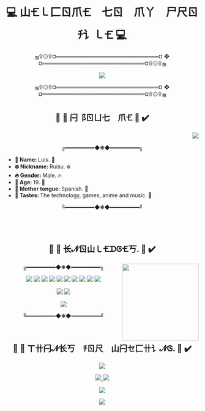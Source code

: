 <body>
  
  <div>
    <h1 align="center"> 💻 山🝗㇄⼕ㄖ爪🝗 七ㄖ 爪丫 尸尺ㄖﾁ讠㇄🝗 💻  </h1>
    <p align="center"> ஜ۩۞۩¤═══════════════════════════¤ ❖ ¤═══════════════════════════¤۩۞۩ஜ </p>
    <p align="center">
      <img src="https://user-images.githubusercontent.com/93040363/149045061-5daa6ccc-c2a6-45f0-8fb7-82f2755e32b5.gif" style=""/>
    </p>
    <p align="center"> ஜ۩۞۩¤═══════════════════════════¤ ❖ ¤═══════════════════════════¤۩۞۩ஜ </p>
  </div>
  
  <div>
    <h2 align="center"> 🔘 🗼 闩⻏ㄖㄩ七 爪🝗 🗼 ✔️ </h2>
    <img src="https://c.tenor.com/E5ZvfSABuQUAAAAC/work-surprise.gif" align="right"/>
    <br/>
    <p align="center"> ╔━━━━━━━━━◆❃◆━━━━━━━━━╗ </p>
    <ul>
      <li> <b> 👻 Name: </b> Luis. 👻 </li>
      <li> <b> ❄️ Nickname: </b> Ruisu. ❄️ </li>
      <li> <b> 🔥 Gender: </b> Male. 🔥 </li>
      <li> <b> 💢 Age: </b> 19. 💢 </li>
      <li> <b> 👅 Mother tongue: </b> Spanish. 👅 </li>
      <li> <b> 🤟 Tastes: </b> The technology, games, anime and music. 🤟 </li>
    </ul>
    <p align="center"> ╚━━━━━━━━━◆❃◆━━━━━━━━━╝ </p>
    <br/>
    <br/>
  </div>
  
  <div>
    <h2 align="center"> 🔘 🧠 长𝓝ㄖ山㇄🝗ᗪᎶ🝗丂. 🧠 ✔️ </h2>
    <img width="200rem" src="https://c.tenor.com/VrUxJZFdmIsAAAAC/anime-excited.gif" align="right"/>
    <p align="center"> ╔━━━━━━━━━◆❃◆━━━━━━━━━╗ </p>
    <p align="center">
      <img src="https://img.shields.io/static/v1?label=&message=JavaScript&color=F7DF1El&style=for-the-badge&logo=javascript"/> 
      <img src="https://img.shields.io/static/v1?label=&message=Java&color=007396&style=for-the-badge&logo=java"/> 
      <img src="https://img.shields.io/static/v1?label=&message=React&color=informational&style=for-the-badge&logo=React"/>
      <img src="https://img.shields.io/static/v1?label=&message=JQuery&color=0769AD&style=for-the-badge&logo=JQuery"/> 
      <img src="https://img.shields.io/static/v1?label=&message=Bootstrap&color=success&style=for-the-badge&logo=Bootstrap"/> 
      <img src="https://img.shields.io/static/v1?label=&message=SpringFrameWork&color=informational&style=for-the-badge&logo=Spring"/>  
      <img src="https://img.shields.io/static/v1?label=&message=Oracle&color=F80000&style=for-the-badge&logo=oracle"/> 
      <img src="https://img.shields.io/static/v1?label=&message=MySql&color=blueviolet&style=for-the-badge&logo=MySql"/>  
      <img src="https://img.shields.io/static/v1?label=&message=MongoDB&color=informational&style=for-the-badge&logo=MongoDB"/> 
      <img src="https://img.shields.io/static/v1?label=&message=Git&color=success&style=for-the-badge&logo=Git"/>
    </p>
    <p align="center">
      <img src="https://img.shields.io/static/v1?label=&message=PremierePro&color=informational&style=for-the-badge&logo=AdobePremierePro"/>
      <img src="https://img.shields.io/static/v1?label=&message=AfterEffects&color=informational&style=for-the-badge&logo=AdobeAfterEffects"/>
    </p>  
    <p align="center"><img src="https://github-readme-stats.vercel.app/api/top-langs/?username=RuisuEurimonio&layout=compact&theme=tokyonight"/></p>
    <p align="center"> ╚━━━━━━━━━◆❃◆━━━━━━━━━╝ </p>
    <br/>
  </div>
 
  <div>
    <h2 align="center"> 🔘 🚀 ㄒ卄闩𝓝长丂 ﾁㄖ尺 山闩セ⼕卄讠𝓝Ꮆ. 🚀 ✔️ </h2>
    <p align="center"> <img src="https://c.tenor.com/rza_O7Gdk9UAAAAC/anime-bye.gif"/> </p>
    <p align="center">
    <a href="https://www.linkedin.com/in/luis-felipe-linares-perdomo/" target="_blank" align="center"> <img src="https://img.shields.io/static/v1?label=&message=LinkedIn&color=0A66C2&style=for-the-badge&logo=Linkedin&"/> </a>
    <a href="https://www.youtube.com/channel/UCFvky9iVzvGlPCcJvv2NZbw" target="_blank" align="center"> <img src="https://img.shields.io/static/v1?label=&message=Youtube&color=FF0000&style=for-the-badge&logo=youtube"/> </a>
    </p>
    <p align="center"> <img src="https://readme-typing-svg.herokuapp.com?color=%2336BCF7&center=true&vCenter=true&lines=This+is+only+the+beginning;of+something+really;big.+.+."> </p>
    <p align="center"> <img src="https://profile-counter.glitch.me/RuisuEurimonio/count.svg"> </p>
  </div>
  
</body>
